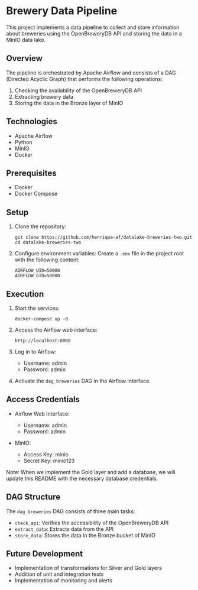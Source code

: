 # Brewery Data Pipeline

This project implements a data pipeline to collect and store information about breweries using the OpenBreweryDB API and storing the data in a MinIO data lake.

## Overview

The pipeline is orchestrated by Apache Airflow and consists of a DAG (Directed Acyclic Graph) that performs the following operations:

1. Checking the availability of the OpenBreweryDB API
2. Extracting brewery data
3. Storing the data in the Bronze layer of MinIO

## Technologies

- Apache Airflow
- Python
- MinIO
- Docker

## Prerequisites

- Docker
- Docker Compose

## Setup

1. Clone the repository:
   ```
   git clone https://github.com/henrique-af/datalake-breweries-two.git
   cd datalake-breweries-two
   ```

2. Configure environment variables:
   Create a `.env` file in the project root with the following content:
   ```
   AIRFLOW_UID=50000
   AIRFLOW_GID=50000
   ```

## Execution

1. Start the services:
   ```
   docker-compose up -d
   ```

2. Access the Airflow web interface:
   ```
   http://localhost:8080
   ```

3. Log in to Airflow:
   - Username: admin
   - Password: admin

4. Activate the `dag_breweries` DAG in the Airflow interface.

## Access Credentials

- Airflow Web Interface:
  - Username: admin
  - Password: admin

- MinIO:
  - Access Key: minio
  - Secret Key: minio123

Note: When we implement the Gold layer and add a database, we will update this README with the necessary database credentials.

## DAG Structure

The `dag_breweries` DAG consists of three main tasks:

- `check_api`: Verifies the accessibility of the OpenBreweryDB API
- `extract_data`: Extracts data from the API
- `store_data`: Stores the data in the Bronze bucket of MinIO

## Future Development

- Implementation of transformations for Silver and Gold layers
- Addition of unit and integration tests
- Implementation of monitoring and alerts